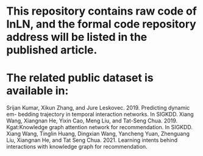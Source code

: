 # This repository contains raw code of InLN, and the formal code repository address will be listed in the published article.
# The related public dataset is available in:
Srijan Kumar, Xikun Zhang, and Jure Leskovec. 2019. Predicting dynamic em- bedding trajectory in temporal interaction networks. In SIGKDD.
Xiang Wang, Xiangnan He, Yixin Cao, Meng Liu, and Tat-Seng Chua. 2019. Kgat:Knowledge graph attention network for recommendation. In SIGKDD.
Xiang Wang, Tinglin Huang, Dingxian Wang, Yancheng Yuan, Zhenguang Liu, Xiangnan He, and Tat Seng Chua. 2021. Learning intents behind interactions with knowledge graph for recommendation.
